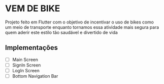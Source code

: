 # VEM DE BIKE

Projeto feito em Flutter com o objetivo de incentivar o uso de bikes como um meio de transporte enquanto tornamos essa atividade mais segura para quem aderir este estilo tão saudável e divertido de vida

## Implementações
- [ ] Main Screen
- [ ] SignIn Screen
- [ ] LogIn Screen
- [ ] Bottom Navigation Bar
